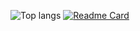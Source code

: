 ![Top langs](https://github-readme-stats.vercel.app/api/top-langs/?username=Akinori13&layout=compact&langs_count=20&theme=dark&hide_border=true)
[![Readme Card](https://github-readme-stats.vercel.app/api/pin/?username=Akinori13&repo=SimpleScheduler&theme=dark&hide_border=true)](https://github.com/Akinori13/SimpleScheduler)
